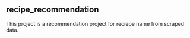 ## recipe_recommendation
This project is a recommendation project for reciepe name from scraped data.


